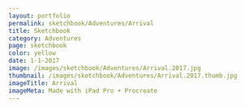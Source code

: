```yaml
---
layout: portfolio
permalink: sketchbook/Adventures/Arrival
title: Sketchbook
category: Adventures
page: sketchbook
color: yellow
date: 1-1-2017
image: /images/sketchbook/Adventures/Arrival.2017.jpg
thumbnail: /images/sketchbook/Adventures/Arrival.2017.thumb.jpg
imageTitle: Arrival
imageMeta: Made with iPad Pro + Procreate
---
```

